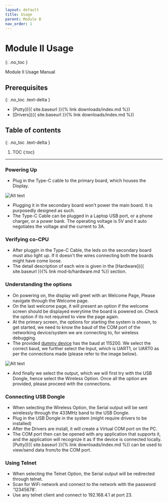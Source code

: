 ```yaml
---
layout: default
title: Usage
parent: Module B
nav_order: 1
---
```


# Module II Usage
{: .no_toc }

Module II Usage Manual

## Prerequisites
{: .no_toc .text-delta }

- [Putty]({{ site.baseurl }}{% link downloads/index.md %})
- [Drivers]({{ site.baseurl }}{% link downloads/index.md %})

## Table of contents
{: .no_toc .text-delta }

1. TOC
{:toc}

---

### Powering Up

- Plug in the Type-C cable to the primary board, which houses the Display. 

![Alt text](../assets/powerup-round.png?raw=true "Power Adapter")

- Plugging it in the secondary board won't power the main board. It is purposedly designed as such.
- The Type-C Cable can be plugged in a Laptop USB port, or a phone charger, or a power bank.
The operating voltage is 5V and it auto negotiates the voltage and the current to 3A.

### Verifying co-CPU

- After pluggin in the Type-C Cable, the leds on the secondary board must also light up. If it doesn't the wires connecting both the boards might have come loose.
- The detail description of each wire is given in the [Hardware]({{ site.baseurl }}{% link mod-b/hardware.md %}) section.

### Understanding the options

- On powering on, the display will greet with an Welcome Page, Please navigate through the Welcome page.
- On the last welcome page, it will present an option if the welcome screen should be displayed everytime the board is powered on. Check the option if its not required to view the page again.
- At the primary screen, the options for starting the system is shown, to get started, we need to know the baud of the COM port of the networking device/system we are connecting to, for wireless debugging. 
- The provided [dummy device](https://akangkhi.github.io/rdcn-adbu/package#dummy-uart-device) has the baud at 115200. We select the correct baud, we further select the Input, which is UART1, or UART0 as per the connections made (please refer to the image below).
  
![Alt text](../assets/ports.png?raw=true "Power Adapter")

- And finally we select the output, which we will first try with the USB Dongle, hence select the Wireless Option. Once all the option are provided, please proceed with the connections.

### Connecting USB Dongle

- When selecting the Wireless Option, the Serial output will be sent wirelessly through the 433MHz band to the USB Dongle.
- Plug in the USB Dongle in the system (might require drivers to be installed)
- After the Drivers are install, it will create a Virtual COM port on the PC.
- The COM port then can be opened with any application that supports it, and the application will recognize it as if the device is connected locally. [Putty]({{ site.baseurl }}{% link downloads/index.md %}) can be used to view/send data from/to the COM port. 

### Using Telnet

- When selecting the Telnet Option, the Serial output will be redirected through telnet.
- Scan for WiFi network and connect to the network with the password '12345678'.
- Use any telnet client and connect to 192.168.4.1 at port 23.

